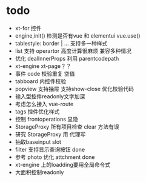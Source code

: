 # todo

+ xt-for 控件
+ engine,init()  检测是否有vue 和 elementui vue.use()
+ tablestyle: border | ... 支持多一种样式
+ list 支持 operartor 高度计算很麻烦 兼容多种情况
+ 优化 dealInnerProps 利用 parentcodepath
+ xt-engine xt-page？？
+ 事件 code 校验重复 空值
+ tabboard 内控件校验
+ popview 支持抽屉 支持show-close 优化校验代码
+ 输入型控件readonly文字加深
+ 考虑怎么接入 vue-route
+ tags 控件优化样式
+ 控制 frontoperations 显隐
+ StorageProxy 所有项目检查 clear 方法有误
+ 研究 StorageProxy 用 代理写
+ 抽取baseinput slot
+ filter 支持显示查询按钮 done
+ 参考 photo 优化 attchment done
+ xt-engine 上的loadding要用全局命令式
+ 大面积控制readonly
